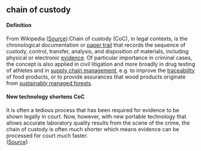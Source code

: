 ## chain of custody

<h4>Definition</h4><p>From Wikipedia (<a href="https://en.wikipedia.org/wiki/Chain_of_custody">Source</a>):Chain of custody (CoC), in legal contexts, is the chronological documentation or <a href="https://en.wiktionary.org/wiki/paper_trail">paper trail</a> that records the sequence of custody, control, transfer, analysis, and disposition of materials, including physical or electronic <a href="https://en.wikipedia.org/wiki/Evidence">evidence</a>. Of particular importance in criminal cases, the concept is also applied in civil litigation and more broadly in drug testing of athletes and in <a href="https://en.wikipedia.org/wiki/Supply_chain_management">supply chain management</a>, e.g. to improve the <a href="https://en.wikipedia.org/wiki/Traceability">traceability</a> of food products, or to provide assurances that wood products originate from <a href="https://en.wikipedia.org/wiki/Sustainable_forest_management">sustainably managed forests</a>.</p><h4>New technology shortens CoC</h4><p>It is often a tedious process that has been required for evidence to be shown legally in court. Now, however, with new portable technology that allows accurate laboratory quality results from the scene of the crime, the chain of custody is often much shorter which means evidence can be processed for court much faster.<br>(<a href="https://en.wikipedia.org/wiki/Chain_of_custody">Source</a>)</p>

